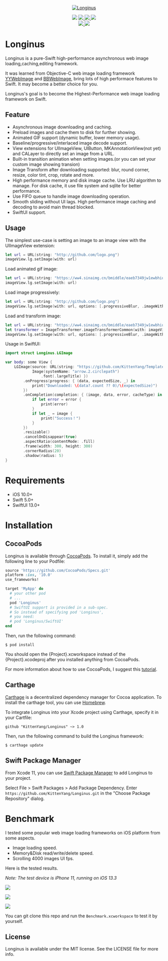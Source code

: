 <p align="center">
<a href="https://github.com/KittenYang/Longinus">
<img src="Assets/Logo.png" alt="Longinus" />
</a>
</p>
<p align="center">
  <a href="https://travis-ci.org/kittenyang@icloud.com/Longinus">
    <a href="https://github.com/KittenYang/Longinus/actions?query=workflow%3Abuild"><img src="https://img.shields.io/github/workflow/status/KittenYang/Longinus/build/master?style=for-the-badge"></a>
  </a>
  <a href="https://cocoapods.org/pods/Longinus">
    <img src="https://img.shields.io/cocoapods/v/Longinus.svg?style=for-the-badge"/>
  </a>
  <a href="https://github.com/Carthage/Carthage/">
    <img src="https://img.shields.io/badge/Carthage-compatible-orange?style=for-the-badge">
  </a>
  <a href="https://swift.org/package-manager/">
    <img src="https://img.shields.io/badge/SPM-compatible-ff69b4?style=for-the-badge">
  </a> 
  <br />
  <a href="https://cocoapods.org/pods/Longinus">
    <img src="https://img.shields.io/cocoapods/l/Longinus.svg?style=for-the-badge"/>
  </a>
  <a href="https://cocoapods.org/pods/Longinus">
    <img src="https://img.shields.io/cocoapods/p/Longinus.svg?style=for-the-badge"/>
  </a>
</p>


# Longinus
Longinus is a pure-Swift high-performance asynchronous web image loading,caching,editing framework.

It was learned from Objective-C web image loading framework [YYWebImage](https://github.com/ibireme/YYWebImage) and [BBWebImage](https://github.com/Silence-GitHub/BBWebImage), bring lots of high performace features to Swift. It may become a better choice for you.

Longinus's goal is to become the Highest-Performance web image loading framework on Swift.

## Feature
* Asynchronous image downloading and caching.
* Preload images and cache them to disk for further showing.
* Animated GIF support (dynamic buffer, lower memory usage).
* Baseline/progressive/interlaced image decode support.
* View extensions for UIImageView, UIButton, MKAnnotationView(not yet) and CALayer to directly set an image from a URL.
* Built-in transition animation when setting images.(or you can set your custom image showing transion)
* Image Transform after downloading supported: blur, round corner, resize, color tint, crop, rotate and more.
* High performance memory and disk image cache. Use LRU algorithm to manage. For disk cache, it use file system and sqlite for better performance.
* Use FIFO queue to handle image downloading operation.
* Smooth sliding without UI lags. High performance image caching and decoding to avoid main thread blocked.
* SwiftUI support.

## Usage

The simplest use-case is setting an image to an image view with the UIImageView extension:
```swift
let url = URL(string: "http://github.com/logo.png")
imageView.lg.setImage(with: url)
```
Load animated gif image:
```swift
let url = URL(string: "https://ww4.sinaimg.cn/bmiddle/eaeb7349jw1ewbhiu69i2g20b4069e86.gif")
imageView.lg.setImage(with: url)
```
Load image progressively:
```swift
let url = URL(string: "http://github.com/logo.png")
imageView.lg.setImage(with: url, options: [.progressiveBlur, .imageWithFadeAnimation])
```
Load and transform image:
```swift
let url = URL(string: "https://ww4.sinaimg.cn/bmiddle/eaeb7349jw1ewbhiu69i2g20b4069e86.gif")
let transformer = ImageTransformer.imageTransformerCommon(with: imageView.frame.size, borderWidth: 2.0, borderColor: .white)
imageView.lg.setImage(with: url, options: [.progressiveBlur, .imageWithFadeAnimation], transformer: transformer)
```
Usage in SwiftUI:
```swift
import struct Longinus.LGImage

var body: some View {
    LGImage(source: URL(string: "https://github.com/KittenYang/Template-Image-Set/blob/master/Landscape/landscape-\(index).jpg?raw=true"), placeholder: {
            Image(systemName: "arrow.2.circlepath")
                .font(.largeTitle) })
        .onProgress(progress: { (data, expectedSize, _) in
            print("Downloaded: \(data?.count ?? 0)/\(expectedSize)")
        })
        .onCompletion(completion: { (image, data, error, cacheType) in
            if let error = error {
                print(error)
            }
            if let _ = image {
                print("Success！")
            }
        })
        .resizable()
        .cancelOnDisappear(true)
        .aspectRatio(contentMode: .fill)
        .frame(width: 300, height: 300)
        .cornerRadius(20)
        .shadow(radius: 5)
}

```

# Requirements
* iOS 10.0+
* Swift 5.0+
* SwiftUI 13.0+

# Installation
## CocoaPods

Longinus is available through [CocoaPods](https://cocoapods.org). To install it, simply add the following line to your Podfile:
```ruby
source 'https://github.com/CocoaPods/Specs.git'
platform :ios, '10.0'
use_frameworks!

target 'MyApp' do
  # your other pod
  # ...
  pod 'Longinus'
  # SwiftUI support is provided in a sub-spec. 
  # So instead of specifying pod 'Longinus', 
  # you need:
  # pod 'Longinus/SwiftUI'
end
```

Then, run the following command:

```
$ pod install
```

You should open the {Project}.xcworkspace instead of the {Project}.xcodeproj after you installed anything from CocoaPods.

For more information about how to use CocoaPods, I suggest this [tutorial](http://www.raywenderlich.com/64546/introduction-to-cocoapods-2).

## Carthage
[Carthage](https://github.com/Carthage/Carthage) is a decentralized dependency manager for Cocoa application. To install the carthage tool, you can use [Homebrew](http://brew.sh/).

To integrate Longinus into your Xcode project using Carthage, specify it in your Cartfile:

```
github "KittenYang/Longinus" ~> 1.0
```
Then, run the following command to build the Longinus framework:

```
$ carthage update
```

## Swift Package Manager
From Xcode 11, you can use [Swift Package Manager](https://swift.org/package-manager/) to add Longinus to your project.

Select File > Swift Packages > Add Package Dependency. Enter `https://github.com/KittenYang/Longinus.git` in the "Choose Package Repository" dialog.

# Benchmark
I tested some popular web image loading frameworks on iOS platform from some aspects.
* Image loading speed. 
* Memory&Disk read/write/delete speed.
* Scrolling 4000 images UI fps.

Here is the tested results. 

*Note: The test device is iPhone 11, running on iOS 13.3*

![](Assets/Image_loading_speed_benchmark.jpeg)

![](Assets/Memory_IO_benchmark.jpeg)

![](Assets/Disk_IO_benchmark.jpeg)


You can git clone this repo and run the `Benchmark.xcworkspace` to test it by yourself.

## License

Longinus is available under the MIT license. See the LICENSE file for more info.

